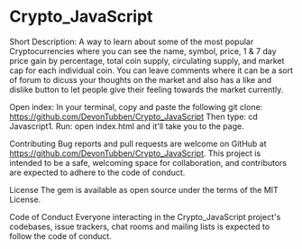 # Crypto_JavaScript
Short Description:
A way to learn about some of the most popular Cryptocurrencies where you can see the name, symbol, price, 1 & 7 day price gain by percentage, total coin supply, circulating supply, and market cap for each individual coin. You can leave comments where it can be a sort of forum to dicuss your thoughts on the market and also has a like and dislike button to let people give their feeling towards the market currently. 

Open index:
In your terminal, copy and paste the following git clone: https://github.com/DevonTubben/Crypto_JavaScript Then type: cd Javascript1. Run: open index.html and it'll take you to the page.

Contributing
Bug reports and pull requests are welcome on GitHub at https://github.com/DevonTubben/Crypto_JavaScript. This project is intended to be a safe, welcoming space for collaboration, and contributors are expected to adhere to the code of conduct.

License
The gem is available as open source under the terms of the MIT License.

Code of Conduct
Everyone interacting in the Crypto_JavaScript project's codebases, issue trackers, chat rooms and mailing lists is expected to follow the code of conduct.